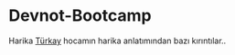 # Devnot-Bootcamp

Harika [Türkay](https://github.com/turkayurkmez) hocamın harika anlatımından bazı kırıntılar..
